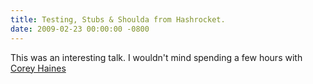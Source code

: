 ```yaml
---
title: Testing, Stubs & Shoulda from Hashrocket.
date: 2009-02-23 00:00:00 -0800
---
```

This was an interesting talk. I wouldn't mind spending a few hours with [Corey Haines](http://coreyhaines.com)


<object width="601" height="338"><param name="allowfullscreen" value="true" /><param name="allowscriptaccess" value="always" /><param name="movie" value="http://vimeo.com/moogaloop.swf?clip_id=3296561&amp;server=vimeo.com&amp;show_title=1&amp;show_byline=1&amp;show_portrait=1&amp;color=dd4499&amp;fullscreen=1" /><embed src="http://vimeo.com/moogaloop.swf?clip_id=3296561&amp;server=vimeo.com&amp;show_title=1&amp;show_byline=1&amp;show_portrait=1&amp;color=dd4499&amp;fullscreen=1" type="application/x-shockwave-flash" allowfullscreen="true" allowscriptaccess="always" width="601" height="338"></embed></object>